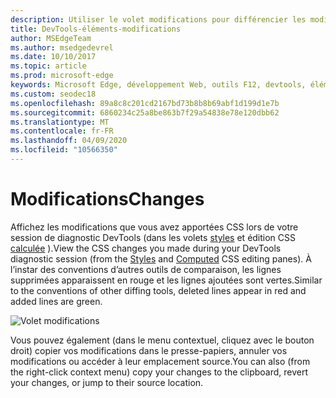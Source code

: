 ```yaml
---
description: Utiliser le volet modifications pour différencier les modifications CSS apportées lors du débogage de votre page
title: DevTools-éléments-modifications
author: MSEdgeTeam
ms.author: msedgedevrel
ms.date: 10/10/2017
ms.topic: article
ms.prod: microsoft-edge
keywords: Microsoft Edge, développement Web, outils F12, devtools, éléments, modifications CSS et différences CSS
ms.custom: seodec18
ms.openlocfilehash: 89a8c8c201cd2167bd73b8b8b69abf1d199d1e7b
ms.sourcegitcommit: 6860234c25a8be863b7f29a54838e78e120dbb62
ms.translationtype: MT
ms.contentlocale: fr-FR
ms.lasthandoff: 04/09/2020
ms.locfileid: "10566350"
---
```

# <span data-ttu-id="1eaf3-104">Modifications</span><span class="sxs-lookup"><span data-stu-id="1eaf3-104">Changes</span></span>
<span data-ttu-id="1eaf3-105">Affichez les modifications que vous avez apportées CSS lors de votre session de diagnostic DevTools (dans les volets [styles](./styles.md) et édition CSS [calculée](./computed.md) ).</span><span class="sxs-lookup"><span data-stu-id="1eaf3-105">View the CSS changes you made during your DevTools diagnostic session (from the [Styles](./styles.md) and [Computed](./computed.md) CSS editing panes).</span></span> <span data-ttu-id="1eaf3-106">À l’instar des conventions d’autres outils de comparaison, les lignes supprimées apparaissent en rouge et les lignes ajoutées sont vertes.</span><span class="sxs-lookup"><span data-stu-id="1eaf3-106">Similar to the conventions of other diffing tools, deleted lines appear in red and added lines are green.</span></span>

![Volet modifications](../media/elements_changes.png)

<span data-ttu-id="1eaf3-108">Vous pouvez également (dans le menu contextuel, cliquez avec le bouton droit) copier vos modifications dans le presse-papiers, annuler vos modifications ou accéder à leur emplacement source.</span><span class="sxs-lookup"><span data-stu-id="1eaf3-108">You can also (from the right-click context menu) copy  your changes to the clipboard, revert your changes, or jump to their source location.</span></span>